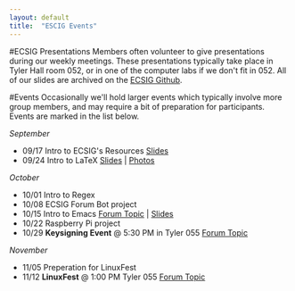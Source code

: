 ```yaml
---
layout: default
title:  "ESCIG Events"
---
```


#ECSIG Presentations
Members often volunteer to give presentations during our weekly
meetings.  These presentations typically take place in Tyler Hall room
052, or in one of the computer labs if we don't fit in 052.  All of
our slides are archived on the [ECSIG Github][github].

#Events
Occasionally we'll hold larger events which typically involve more
group members, and may require a bit of preparation for
participants. Events are marked in the list below.

*September*

- 09/17 Intro to ECSIG's Resources  [Slides][ecsig-resources-slides]
- 09/24 Intro to LaTeX  [Slides][latex-slides] | [Photos][latex-photos]

*October*

- 10/01 Intro to Regex
- 10/08 ECSIG Forum Bot project
- 10/15 Intro to Emacs [Forum Topic][emacs-topic] | [Slides][emacs-slides]
- 10/22 Raspberry Pi project
- 10/29 **Keysigning Event** @ 5:30 PM in Tyler 055
  [Forum Topic][keysigning-forums]

*November*

- 11/05 Preperation for LinuxFest 
- 11/12 **LinuxFest** @ 1:00 PM Tyler 055 [Forum Topic][linuxfest-forums]

<!-- List latest links at the top-->

[linuxfest-forums]: http://forums.ecsig.com/t/linux-install-workshop/104
[keysigning-forums]: http://forums.ecsig.com/t/fall-2013-gpg-key-signing-party/116
[emacs-slides]: https://github.com/ECSIG/presentations/tree/master/emacs
[emacs-topic]: http://forums.ecsig.com/t/fall-2013-intro-to-emacs/117
[latex-photos]:http://forums.ecsig.com/t/latex-24-september/103/5
[latex-slides]:https://github.com/ECSIG/presentations/blob/master/latex/latex.pdf?raw=true
[ecsig-resources-slides]:https://github.com/ECSIG/presentations/blob/master/ecsig_resources/ecsig_resources.pdf?raw=true
[github]:https://github.com/ECSIG/presentations
